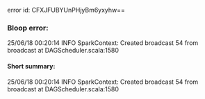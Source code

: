 error id: CFXJFUBYUnPHjyBm6yxyhw==
### Bloop error:

25/06/18 00:20:14 INFO SparkContext: Created broadcast 54 from broadcast at DAGScheduler.scala:1580
#### Short summary: 

25/06/18 00:20:14 INFO SparkContext: Created broadcast 54 from broadcast at DAGScheduler.scala:1580